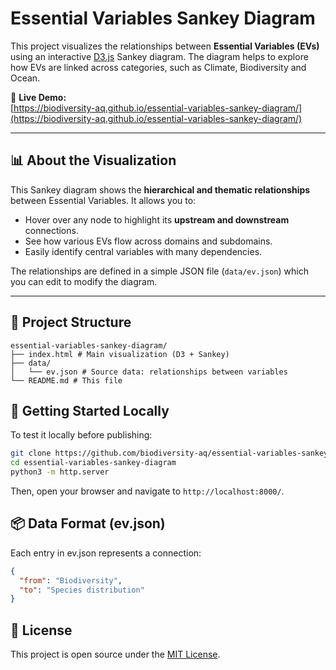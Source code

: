 # Essential Variables Sankey Diagram

This project visualizes the relationships between **Essential Variables (EVs)** using an interactive [D3.js](https://d3js.org/) Sankey diagram. The diagram helps to explore how EVs are linked across categories, such as Climate, Biodiversity and Ocean.

🔗 **Live Demo:**  
[https://biodiversity-aq.github.io/essential-variables-sankey-diagram/](https://biodiversity-aq.github.io/essential-variables-sankey-diagram/)

---

## 📊 About the Visualization

This Sankey diagram shows the **hierarchical and thematic relationships** between Essential Variables. It allows you to:

- Hover over any node to highlight its **upstream and downstream** connections.
- See how various EVs flow across domains and subdomains.
- Easily identify central variables with many dependencies.

The relationships are defined in a simple JSON file (`data/ev.json`) which you can edit to modify the diagram.

---

## 📁 Project Structure

```
essential-variables-sankey-diagram/ 
├── index.html # Main visualization (D3 + Sankey) 
├── data/ 
│   └── ev.json # Source data: relationships between variables 
└── README.md # This file
```

## 🚀 Getting Started Locally

To test it locally before publishing:

```bash
git clone https://github.com/biodiversity-aq/essential-variables-sankey-diagram.git
cd essential-variables-sankey-diagram
python3 -m http.server
```

Then, open your browser and navigate to `http://localhost:8000/`.

## 📦 Data Format (ev.json)

Each entry in ev.json represents a connection:

```json
{
  "from": "Biodiversity",
  "to": "Species distribution"
}
```

## 📜 License

This project is open source under the [MIT License](https://github.com/biodiversity-aq/essential-variables-sankey-diagram?tab=MIT-1-ov-file#readme).